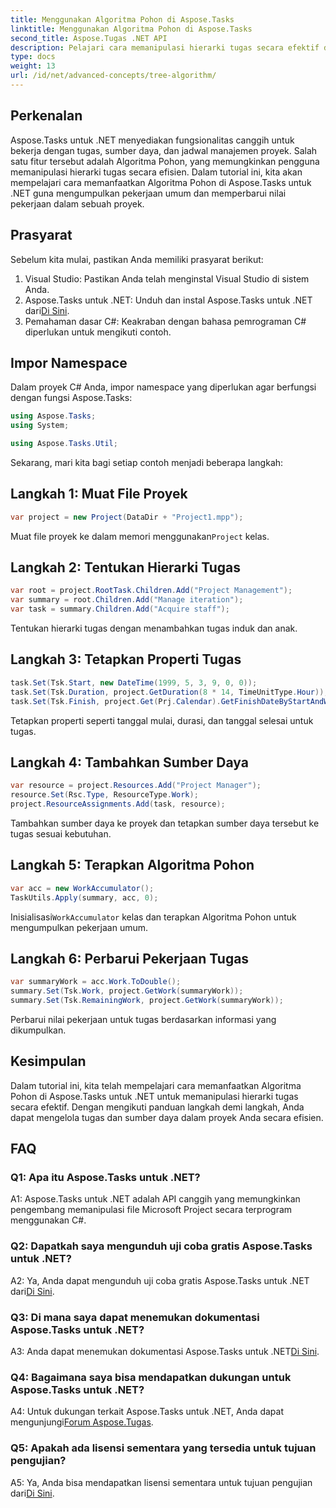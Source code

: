 ```yaml
---
title: Menggunakan Algoritma Pohon di Aspose.Tasks
linktitle: Menggunakan Algoritma Pohon di Aspose.Tasks
second_title: Aspose.Tugas .NET API
description: Pelajari cara memanipulasi hierarki tugas secara efektif di proyek .NET Anda menggunakan Algoritma Pohon Aspose.Tasks.
type: docs
weight: 13
url: /id/net/advanced-concepts/tree-algorithm/
---
```

## Perkenalan

Aspose.Tasks untuk .NET menyediakan fungsionalitas canggih untuk bekerja dengan tugas, sumber daya, dan jadwal manajemen proyek. Salah satu fitur tersebut adalah Algoritma Pohon, yang memungkinkan pengguna memanipulasi hierarki tugas secara efisien. Dalam tutorial ini, kita akan mempelajari cara memanfaatkan Algoritma Pohon di Aspose.Tasks untuk .NET guna mengumpulkan pekerjaan umum dan memperbarui nilai pekerjaan dalam sebuah proyek.

## Prasyarat

Sebelum kita mulai, pastikan Anda memiliki prasyarat berikut:

1. Visual Studio: Pastikan Anda telah menginstal Visual Studio di sistem Anda.
2.  Aspose.Tasks untuk .NET: Unduh dan instal Aspose.Tasks untuk .NET dari[Di Sini](https://releases.aspose.com/tasks/net/).
3. Pemahaman dasar C#: Keakraban dengan bahasa pemrograman C# diperlukan untuk mengikuti contoh.

## Impor Namespace

Dalam proyek C# Anda, impor namespace yang diperlukan agar berfungsi dengan fungsi Aspose.Tasks:

```csharp
using Aspose.Tasks;
using System;

using Aspose.Tasks.Util;

```

Sekarang, mari kita bagi setiap contoh menjadi beberapa langkah:

## Langkah 1: Muat File Proyek

```csharp
var project = new Project(DataDir + "Project1.mpp");
```

 Muat file proyek ke dalam memori menggunakan`Project` kelas.

## Langkah 2: Tentukan Hierarki Tugas

```csharp
var root = project.RootTask.Children.Add("Project Management");
var summary = root.Children.Add("Manage iteration");
var task = summary.Children.Add("Acquire staff");
```

Tentukan hierarki tugas dengan menambahkan tugas induk dan anak.

## Langkah 3: Tetapkan Properti Tugas

```csharp
task.Set(Tsk.Start, new DateTime(1999, 5, 3, 9, 0, 0));
task.Set(Tsk.Duration, project.GetDuration(8 * 14, TimeUnitType.Hour));
task.Set(Tsk.Finish, project.Get(Prj.Calendar).GetFinishDateByStartAndWork(task.Get(Tsk.Start), task.Get(Tsk.Duration)));
```

Tetapkan properti seperti tanggal mulai, durasi, dan tanggal selesai untuk tugas.

## Langkah 4: Tambahkan Sumber Daya

```csharp
var resource = project.Resources.Add("Project Manager");
resource.Set(Rsc.Type, ResourceType.Work);
project.ResourceAssignments.Add(task, resource);
```

Tambahkan sumber daya ke proyek dan tetapkan sumber daya tersebut ke tugas sesuai kebutuhan.

## Langkah 5: Terapkan Algoritma Pohon

```csharp
var acc = new WorkAccumulator();
TaskUtils.Apply(summary, acc, 0);
```

 Inisialisasi`WorkAccumulator` kelas dan terapkan Algoritma Pohon untuk mengumpulkan pekerjaan umum.

## Langkah 6: Perbarui Pekerjaan Tugas

```csharp
var summaryWork = acc.Work.ToDouble();
summary.Set(Tsk.Work, project.GetWork(summaryWork));
summary.Set(Tsk.RemainingWork, project.GetWork(summaryWork));
```

Perbarui nilai pekerjaan untuk tugas berdasarkan informasi yang dikumpulkan.

## Kesimpulan

Dalam tutorial ini, kita telah mempelajari cara memanfaatkan Algoritma Pohon di Aspose.Tasks untuk .NET untuk memanipulasi hierarki tugas secara efektif. Dengan mengikuti panduan langkah demi langkah, Anda dapat mengelola tugas dan sumber daya dalam proyek Anda secara efisien.

## FAQ

### Q1: Apa itu Aspose.Tasks untuk .NET?

A1: Aspose.Tasks untuk .NET adalah API canggih yang memungkinkan pengembang memanipulasi file Microsoft Project secara terprogram menggunakan C#.

### Q2: Dapatkah saya mengunduh uji coba gratis Aspose.Tasks untuk .NET?

 A2: Ya, Anda dapat mengunduh uji coba gratis Aspose.Tasks untuk .NET dari[Di Sini](https://releases.aspose.com/).

### Q3: Di mana saya dapat menemukan dokumentasi Aspose.Tasks untuk .NET?

 A3: Anda dapat menemukan dokumentasi Aspose.Tasks untuk .NET[Di Sini](https://reference.aspose.com/tasks/net/).

### Q4: Bagaimana saya bisa mendapatkan dukungan untuk Aspose.Tasks untuk .NET?

 A4: Untuk dukungan terkait Aspose.Tasks untuk .NET, Anda dapat mengunjungi[Forum Aspose.Tugas](https://forum.aspose.com/c/tasks/15).

### Q5: Apakah ada lisensi sementara yang tersedia untuk tujuan pengujian?

 A5: Ya, Anda bisa mendapatkan lisensi sementara untuk tujuan pengujian dari[Di Sini](https://purchase.aspose.com/temporary-license/).